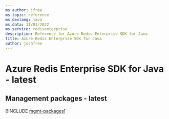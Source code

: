 ```yaml
---
ms.author: jfree
ms.topic: reference
ms.devlang: java
ms.data: 11/01/2022
ms.service: redisenterprise
description: Reference for Azure Redis Enterprise SDK for Java
title: Azure Redis Enterprise SDK for Java
author: joshfree
---
```

# Azure Redis Enterprise SDK for Java - latest

## Management packages - latest
[!INCLUDE [mgmt-packages](redis-enterprise-mgmt-index.md)]